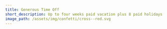 ```yaml
---
title: Generous Time Off
short_description: Up to four weeks paid vacation plus 8 paid holidays.
image_path: /assets/img/confetti/cross--red.svg
---
```

